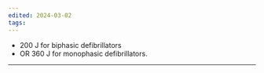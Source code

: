 ```yaml
---
edited: 2024-03-02
tags:
---
```

- 200 J for biphasic defibrillators
- OR 360 J for monophasic defibrillators.

---
